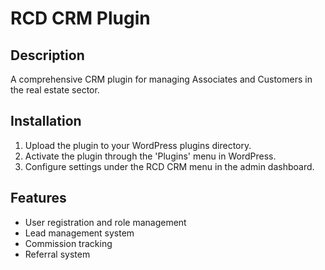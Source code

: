 # RCD CRM Plugin

## Description
A comprehensive CRM plugin for managing Associates and Customers in the real estate sector.

## Installation
1. Upload the plugin to your WordPress plugins directory.
2. Activate the plugin through the 'Plugins' menu in WordPress.
3. Configure settings under the RCD CRM menu in the admin dashboard.

## Features
- User registration and role management
- Lead management system
- Commission tracking
- Referral system
